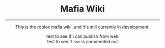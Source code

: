 <div align="center">

# **Mafia Wiki**

---

This is the roblox mafia wiki, and it's still currently in development.

test to see if i can publish from web  
test to see if css is commented out

</div>
